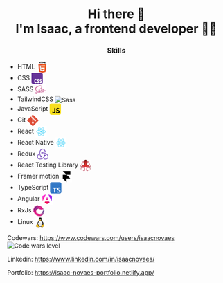 <h1 align='center'>
  Hi there 👋 </br>
   I'm Isaac, a frontend developer 👨‍💻
</h1>

<h3 align='center'>
   Skills
</h3>

- HTML <img align='center' alt="HTML5" width="26px" src="https://raw.githubusercontent.com/github/explore/80688e429a7d4ef2fca1e82350fe8e3517d3494d/topics/html/html.png" />
- CSS <img align='center' alt="CSS3" width="26px" src="https://raw.githubusercontent.com/github/explore/80688e429a7d4ef2fca1e82350fe8e3517d3494d/topics/css/css.png"/>
- SASS <img align='center' alt="Sass" width="26px" src="https://raw.githubusercontent.com/github/explore/80688e429a7d4ef2fca1e82350fe8e3517d3494d/topics/sass/sass.png"/>
- TailwindCSS <img align='center' alt="Sass" width="26px" src="https://github.com/user-attachments/assets/9a530ef7-7666-4c74-9ff3-ea38a509af52"/>
- JavaScript <img align="center" alt="JavaScript" width="26px" src="https://github.com/isaacnovaes/isaacnovaes/blob/main/javascript-icon.svg"/>
- Git <img align="center" alt="Git" width="26px" src="https://github.com/isaacnovaes/isaacnovaes/blob/main/git-icon.svg"/>
- React <img align="center" alt="React" width="26px" src="https://raw.githubusercontent.com/github/explore/80688e429a7d4ef2fca1e82350fe8e3517d3494d/topics/react/react.png"/>
- React Native <img align="center" alt="React" width="26px" src="https://raw.githubusercontent.com/github/explore/80688e429a7d4ef2fca1e82350fe8e3517d3494d/topics/react/react.png"/>
- Redux <img align="center" alt="Redux" width="26px" src="https://github.com/isaacnovaes/isaacnovaes/blob/main/redux-icon.svg"/>
- React Testing Library <img align="center" alt="React testing library" width="26px" src="https://github.com/isaacnovaes/isaacnovaes/blob/main/react-testing-library.svg"/>
- Framer motion <img align="center" alt="Framer motion" width="26px" src="https://github.com/isaacnovaes/isaacnovaes/blob/main/framer-icon.svg"/>
- TypeScript <img align="center" alt="TypeScript" width="26px" src="https://github.com/isaacnovaes/isaacnovaes/blob/main/typescript-icon.svg"/>
- Angular <img align="center" alt="Angular" width="26px" src="https://github.com/isaacnovaes/isaacnovaes/blob/main/angular.svg"/>
- RxJs <img align="center" alt="RxJs" width="26px" src="https://github.com/isaacnovaes/isaacnovaes/blob/main/rxjs.svg"/>
- Linux <img align="center" alt="Linux" width="26px" src="https://github.com/isaacnovaes/isaacnovaes/blob/main/linux-icon.svg"/>

Codewars: https://www.codewars.com/users/isaacnovaes  <img align="center" alt="Code wars level" src="https://www.codewars.com/users/isaacnovaes/badges/micro"/> 

Linkedin: https://www.linkedin.com/in/isaacnovaes/

Portfolio: https://isaac-novaes-portfolio.netlify.app/
